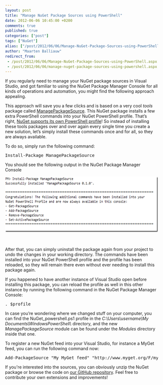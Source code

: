 ```yaml
---
layout: post
title: "Manage NuGet Package Sources using PowerShell"
date: 2012-06-06 10:45:00 +0200
comments: true
published: true
categories: ["post"]
tags: ["NuGet"]
alias: ["/post/2012/06/06/Manage-NuGet-Package-Sources-using-PowerShell.aspx", "/post/2012/06/06/manage-nuget-package-sources-using-powershell.aspx"]
author: "Maarten Balliauw"
redirect_from:
 - /post/2012/06/06/Manage-NuGet-Package-Sources-using-PowerShell.aspx.html
 - /post/2012/06/06/manage-nuget-package-sources-using-powershell.aspx.html
---
```


<p>If you regularly need to manage your NuGet package sources in Visual Studio, and got familiar to using the NuGet Package Manager Console for all kinds of operations and automation, you might find the following approach appealing.</p>
<p>This approach will save you a few clicks and is based on a very cool <em>tools</em> package called <a href="https://nuget.org/packages/ManagePackageSource" target="_blank">ManagePackageSource</a>. This NuGet package installs a few extra PowerShell commands into your NuGet PowerShell profile. That&rsquo;s right, <a href="http://docs.nuget.org/docs/start-here/using-the-package-manager-console#Setting_up_a_NuGet_Powershell_Profile" target="_blank">NuGet supports its own PowerShell profile</a>! So instead of installing these tools packages over and over again every single time you create a new solution, let&rsquo;s simply install these commands once and for all, so they are always available.</p>
<p>To do so, simply run the following command:</p>
<div id="scid:f32c3428-b7e9-4f15-a8ea-c502c7ff2e88:0b8bede4-8ed3-4de4-adf6-af3a80af678f" class="wlWriterEditableSmartContent" style="margin: 0px; display: inline; float: none; padding: 0px;">
<pre class="brush: powershell;">Install-Package ManagePackageSource</pre>
</div>
<p>You should see the following output in the NuGet Package Manager Console</p>
<p><a href="/images/2012-05-30_2306.png"><img title="2012-05-30_2306" src="/images/2012-05-30_2306_thumb.png" alt="2012-05-30_2306" width="614" height="183" border="0" /></a></p>
<p>&nbsp;</p>
<p>After that, you can simply uninstall the package again from your project to undo the changes in your working directory. The commands have been installed into your NuGet PowerShell profile and the profile has been reloaded, so they will remain there even without ever needing to install this package again.</p>
<p>If you happened to have another instance of Visual Studio open before installing this package, you can reload the profile as well in this other instance by running the following command in the NuGet Package Manager Console:</p>
<div id="scid:f32c3428-b7e9-4f15-a8ea-c502c7ff2e88:720cc485-082f-4b31-968a-fcb440aa2fe0" class="wlWriterEditableSmartContent" style="margin: 0px; display: inline; float: none; padding: 0px;">
<pre class="brush: powershell;">. $profile</pre>
</div>
<p>In case you&rsquo;re wondering where we changed stuff on your computer, you can find the NuGet_powershell.ps1 profile in the <em>C:\Users\username\My Documents\WindowsPowerShell\</em> directory, and the new <em>ManagePackageSource</em> module can be found under the <em>Modules</em> directory inside that one.</p>
<p>To register a new NuGet feed into your Visual Studio, for instance a MyGet feed, you can run the following command now:</p>
<div id="scid:f32c3428-b7e9-4f15-a8ea-c502c7ff2e88:9e8f9702-097d-4b5c-974d-59aad851d17d" class="wlWriterEditableSmartContent" style="margin: 0px; display: inline; float: none; padding: 0px;">
<pre class="brush: powershell;">Add-PackageSource "My MyGet feed" "http://www.myget.org/F/myfeedname/"</pre>
</div>
<p>If you're interested into the sources, you can obviously unzip the NuGet package or browse the code on <a href="https://github.com/myget/NuGetPackages" target="_blank">our GitHub repository</a>. Feel free to contribute your own extensions and improvements!</p>



